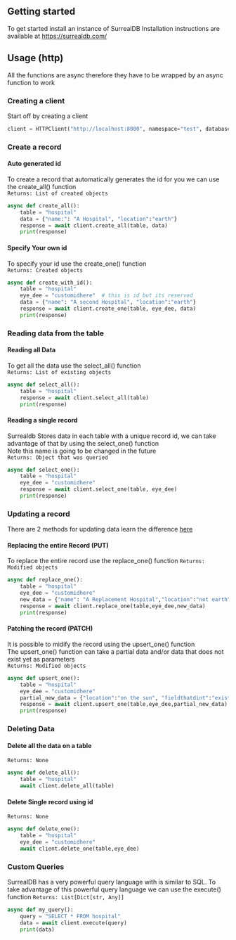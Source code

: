 ## Getting started
To get started install an instance of SurrealDB
Installation instructions are available at https://surrealdb.com/

## Usage (http)
All the functions are async therefore they have to be wrapped by an async function to work

### Creating a client 
Start off by creating a client
```python
client = HTTPClient("http://localhost:8000", namespace="test", database="test", username="root",password="root")\
```

### Create a record
#### Auto generated id
To create a record that automatically generates the id for you we can use the create_all() function  
```Returns: List of created objects```
```python
async def create_all():
    table = "hospital"
    data = {"name:": "A Hospital", "location":"earth"}
    response = await client.create_all(table, data)
    print(response)
```

#### Specify Your own id
To specify your id use the create_one() function  
```Returns: Created objects```  
```python
async def create_with_id():
    table = "hospital"
    eye_dee = "customidhere"  # this is id but its reserved
    data = {"name": "A second Hospital", "location":"earth"}
    response = await client.create_one(table, eye_dee, data)
    print(response)
```

### Reading data from the table
#### Reading all Data
To get all the data use the select_all() function  
```Returns: List of existing objects```  
```python
async def select_all():
    table = "hospital"
    response = await client.select_all(table)
    print(response)
```

#### Reading a single record
Surrealdb Stores data in each table with a unique record id, we can take advantage of that by 
using the select_one() function  
Note this name is going to be changed in the future  
```Returns: Object that was queried```  
```python
async def select_one():
    table = "hospital"
    eye_dee = "customidhere"
    response = await client.select_one(table, eye_dee)
    print(response)
```

### Updating a record
There are 2 methods for updating data learn the difference [here](https://stackoverflow.com/questions/28459418/use-of-put-vs-patch-methods-in-rest-api-real-life-scenarios)

#### Replacing the entire Record (PUT)
To replace the entire record use the replace_one() function
```Returns: Modified objects```
```python
async def replace_one():
    table = "hospital"
    eye_dee = "customidhere"
    new_data = {"name": "A Replacement Hospital","location":"not earth"}
    response = await client.replace_one(table,eye_dee,new_data)
    print(response)
```

#### Patching the record (PATCH)
It is possible to midify the record using the upsert_one() function  
The upsert_one() function can take a partial data and/or data that does not exist yet as parameters  
```Returns: Modified objects```
```python
async def upsert_one():
    table = "hospital"
    eye_dee = "customidhere"
    partial_new_data = {"location":"on the sun", "fieldthatdint":"exist"}
    response = await client.upsert_one(table,eye_dee,partial_new_data)
    print(response)
```

### Deleting Data
#### Delete all the data on a table
```Returns: None```
```python
async def delete_all():
    table = "hospital"
    await client.delete_all(table)
```

#### Delete Single record using id
```Returns: None```
```python
async def delete_one():
    table = "hospital"
    eye_dee = "customidhere"
    await client.delete_one(table,eye_dee)
```
### Custom Queries
SurrealDB has a very powerful query language with is similar to SQL. To take advantage of this powerful query language
we can use the execute() function
```Returns: List[Dict[str, Any]]```
```python
async def my_query():
    query = "SELECT * FROM hospital"
    data = await client.execute(query)
    print(data)
```
